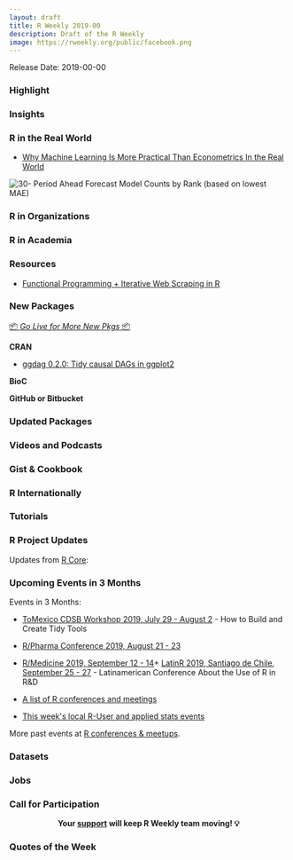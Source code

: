 ```yaml
---
layout: draft
title: R Weekly 2019-00
description: Draft of the R Weekly
image: https://rweekly.org/public/facebook.png
---
```


Release Date: 2019-00-00

###  Highlight



### Insights



### R in the Real World

+ [Why Machine Learning Is More Practical Than Econometrics In the Real World](https://www.remixinstitute.com/blog/why-machine-learning-is-more-practical-than-time-series-in-the-real-world)

![30- Period Ahead Forecast Model Counts by Rank (based on lowest MAE)](https://i0.wp.com/www.remixinstitute.com/wp-content/uploads/30-period-ahead-model-win-counts-remixautoml.png?w=817&ssl=1)



###  R in Organizations



###  R in Academia



###  Resources

+ [Functional Programming + Iterative Web Scraping in R](https://www.programmingwithr.com/functional-programming-iterative-web-scraping-in-r/)


###  New Packages

<p class="added-hostname"><a href="https://rweekly.org/live" target="_blank" class="externalLink">📦 <i>Go Live for More New Pkgs</i> 📦</a></p>

**CRAN**

- [ggdag 0.2.0: Tidy causal DAGs in ggplot2](https://malco.io/2019/09/17/tidy-causal-dags-with-ggdag-0-2-0/)


**BioC**



**GitHub or Bitbucket**



### Updated Packages



###  Videos and Podcasts



### Gist & Cookbook



### R Internationally



###  Tutorials



<!--<div class="post-more-begin></div><div class="post-more-end"></div>-->

###  R Project Updates

Updates from [R Core](http://developer.r-project.org/blosxom.cgi/R-devel/NEWS):


###  Upcoming Events in 3 Months

Events in 3 Months:

+ [ToMexico CDSB Workshop 2019, July 29 - August 2](https://comunidadbioinfo.github.io/post/building-tidy-tools-cdsb-runconf-2019/) - How to Build and Create Tidy Tools

+ [R/Pharma Conference 2019, August 21 - 23](http://rinpharma.com/)

+ [R/Medicine 2019, September 12 - 14](https://r-medicine.com/)+ [LatinR 2019, Santiago de Chile, September 25 - 27](http://latin-r.com) - Latinamerican Conference About the Use of R in R&D

+ [A list of R conferences and meetings](https://jumpingrivers.github.io/meetingsR/events.html)

+ [This week's local R-User and applied stats events](https://community.rstudio.com/c/irl)


More past events at [R conferences & meetups](https://conf.rweekly.org).


### Datasets

### Jobs




###  Call for Participation


<p class="hide-support added-hostname support-rweekly" style="text-align: center;font-weight: bold;">Your <a class="non-visited externalLink" href="https://www.patreon.com/rweekly" onclick="pas(this)">support</a> will keep R Weekly team moving! 💡</p>

###  Quotes of the Week
